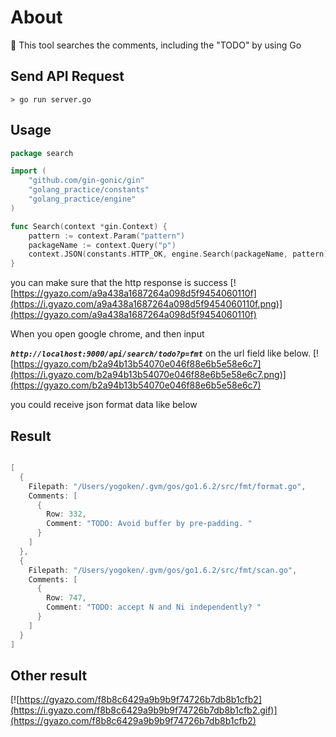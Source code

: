 # About

🔹 This tool searches the comments, including the "TODO" by using Go

## Send API Request
```
> go run server.go
```

## Usage
```go
package search

import (
	"github.com/gin-gonic/gin"
	"golang_practice/constants"
	"golang_practice/engine"
)

func Search(context *gin.Context) {
	pattern := context.Param("pattern")
	packageName := context.Query("p")
	context.JSON(constants.HTTP_OK, engine.Search(packageName, pattern))
}
```

you can make sure that the http response is success
[![https://gyazo.com/a9a438a1687264a098d5f9454060110f](https://i.gyazo.com/a9a438a1687264a098d5f9454060110f.png)](https://gyazo.com/a9a438a1687264a098d5f9454060110f)

When you open google chrome, and then input

***`http://localhost:9000/api/search/todo?p=fmt`*** on the url field like below.
[![https://gyazo.com/b2a94b13b54070e046f88e6b5e58e6c7](https://i.gyazo.com/b2a94b13b54070e046f88e6b5e58e6c7.png)](https://gyazo.com/b2a94b13b54070e046f88e6b5e58e6c7)

you could receive json format data like below

## Result
```go

[
  {
    Filepath: "/Users/yogoken/.gvm/gos/go1.6.2/src/fmt/format.go",
    Comments: [
      {
        Row: 332,
        Comment: "TODO: Avoid buffer by pre-padding. "
      }
    ]
  },
  {
    Filepath: "/Users/yogoken/.gvm/gos/go1.6.2/src/fmt/scan.go",
    Comments: [
      {
        Row: 747,
        Comment: "TODO: accept N and Ni independently? "
      }
    ]
  }
]
```

## Other result
[![https://gyazo.com/f8b8c6429a9b9b9f74726b7db8b1cfb2](https://i.gyazo.com/f8b8c6429a9b9b9f74726b7db8b1cfb2.gif)](https://gyazo.com/f8b8c6429a9b9b9f74726b7db8b1cfb2)

